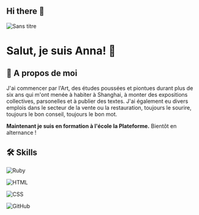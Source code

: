 ## Hi there 👋
![Sans titre](https://github.com/user-attachments/assets/9a7f802b-8b52-4566-bba5-49749890ebe7)

# Salut, je suis **Anna**! 👋

## 🚀 A propos de moi 

J'ai commencer par l'Art, des études poussées et piontues durant plus de six ans qui m'ont menée à habiter à Shanghai, à monter des expositions collectives, parsonelles et à publier des textes.
J'ai également eu divers emplois dans le secteur de la vente ou la restauration, toujours le sourire, toujours le bon conseil, toujours le bon mot.


**Maintenant je suis en formation à l'école la Plateforme.**
Bientôt en alternance !

## 🛠 Skills

![Ruby](https://img.shields.io/badge/Ruby-débutante-blue)

![HTML](https://img.shields.io/badge/HTML-débutante-blue)

![CSS](https://img.shields.io/badge/CSS-débutante-blue)

![GitHub](https://img.shields.io/badge/GitHub-débutante-red)
<!--
**anna-leite/anna-leite** is a ✨ _special_ ✨ repository because its `README.md` (this file) appears on your GitHub profile.

Here are some ideas to get you started:

- 🔭 I’m currently working on ...
- 🌱 I’m currently learning ...
- 👯 I’m looking to collaborate on ...
- 🤔 I’m looking for help with ...
- 💬 Ask me about ...
- 📫 How to reach me: ...
- 😄 Pronouns: ...
- ⚡ Fun fact: ...
-->
